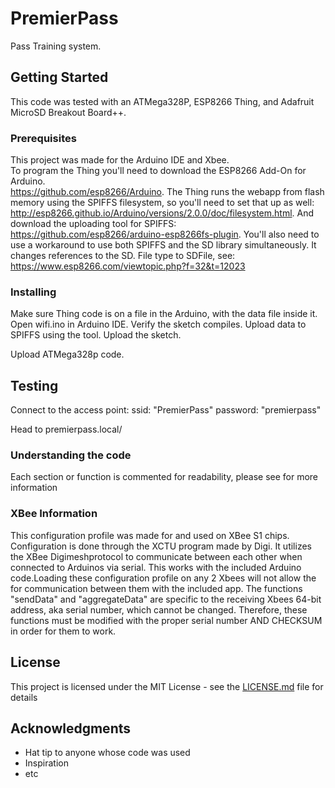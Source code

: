 # PremierPass

Pass Training system.

## Getting Started

This code was tested with an ATMega328P, ESP8266 Thing, and Adafruit MicroSD Breakout Board++.

### Prerequisites

This project was made for the Arduino IDE and Xbee.  
To program the Thing you'll need to download the ESP8266 Add-On for Arduino.  
https://github.com/esp8266/Arduino. 
The Thing runs the webapp from flash memory using the SPIFFS filesystem, so you'll need to set that up as well:  
http://esp8266.github.io/Arduino/versions/2.0.0/doc/filesystem.html. 
And download the uploading tool for SPIFFS:  
https://github.com/esp8266/arduino-esp8266fs-plugin. 
You'll also need to use a workaround to use both SPIFFS and the SD library simultaneously. It changes references to the SD. 
File type to SDFile, see:  
https://www.esp8266.com/viewtopic.php?f=32&t=12023


### Installing

Make sure Thing code is on a file in the Arduino, with the data file inside it.
Open wifi.ino in Arduino IDE.
Verify the sketch compiles.
Upload data to SPIFFS using the tool.
Upload the sketch.

Upload ATMega328p code.

## Testing

Connect to the access point:
ssid: "PremierPass"
password: "premierpass"

Head to premierpass.local/

### Understanding the code

Each section or function is commented for readability, please see for more information

### XBee Information

This configuration profile was made for and used on XBee S1 chips. Configuration is done through the XCTU program made by Digi. It utilizes the XBee Digimeshprotocol to communicate between each other when connected to Arduinos via serial. This works with the included Arduino code.Loading these configuration profile on any 2 Xbees will not allow the for communication between them with the included app. The functions "sendData" and "aggregateData" are specific to the receiving Xbees 64-bit address, aka serial number, which cannot be changed. Therefore, these functions must be modified with the proper serial number AND CHECKSUM in order for them to work.


## License

This project is licensed under the MIT License - see the [LICENSE.md](LICENSE.md) file for details

## Acknowledgments

* Hat tip to anyone whose code was used
* Inspiration
* etc
